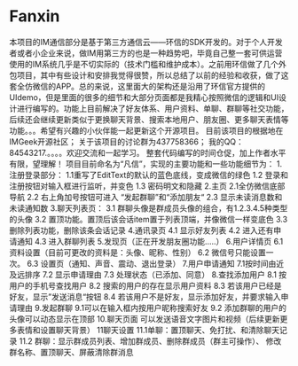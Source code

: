 # Fanxin
本项目的IM通信部分是基于第三方通信云——环信的SDK开发的。对于个人开发者或者小企业来说，做IM用第三方的也是一种趋势吧，毕竟自己整一套可供运营使用的IM系统几乎是不切实际的（技术门槛和维护成本）。之前用环信做了几个外包项目，其中有些设计和安排我觉得很赞，所以总结了以前的经验和收获，做了这套全仿微信的APP。总的来说，这里面大的架构还是沿用了环信官方提供的UIdemo，但是里面的很多的细节和大部分页面都是我精心按照微信的逻辑和UI设计进行编写的。功能上目前解决了好友体系、用户资料、单聊、群聊等社交功能，后续还会继续更新类似于更换聊天背景、搜索本地用户、朋友圈、更多聊天表情等功能。。。希望有兴趣的小伙伴能一起更新这个开源项目。
        目前该项目的根据地在IMGeek开源社区；
      关于该项目的讨论群为437758366；
      我的QQ：84543217.。。。。欢迎交流和一起学习。
    整套代码编写的时间仓促，加上作者水平有限，望理解！
项目目前命名为“凡信”，实现的主要功能和一些功能细节为：
1.注册登录部分：
     1.1重写了EditText的默认的蓝色底线，变成微信的绿色
     1.2 登录和注册按钮对输入框进行监听，并变色
     1.3 密码明文和隐藏
2.主页
     2.1全仿微信底部导航
     2.2 右上角加号按钮可进入 “发起群聊”和“添加朋友“
     2.3 显示未读消息数和未读通知数
3.聊天列表页：
     3.1 群聊头像是群成员头像的组合，有1.2.3.4.5种类型的头像
     3.2 置顶功能。置顶后该会话item置于列表顶端，并像微信一样变底色
     3.3 删除列表功能，删除该条会话记录
4.通讯录页
     4.1 显示好友列表
     4.2 进入还有申请通知
     4.3 进入群聊列表
5.发现页（正在开发朋友圈功能.....）
6.用户详情页
      6.1 资料设置（目前可更改的资料是：头像、昵称、性别）
      6.2 微信号只能设置一次。
      6.3 设置页（通知、声音、震动、退出登录）
7.用户申请通知
      7.1按时间由近及远排序
      7.2 显示申请理由
      7.3 处理状态（已添加、同意）
8.查找添加用户
      8.1 按用户的手机号查找用户
      8.2 搜索的用户的存在显示用户资料
      8.3 若该用户已经是好友，显示”发送消息“按钮
      8.4 若该用户不是好友，显示添加好友，并要求输入申请理由
9.发起群聊
      9.1可以在输入框内按用户昵称搜索好友
      9.2 添加群聊的用户的头像可以动态显示在顶部
10.聊天页面
      可以发送语音文字图片和视频（后续更新更多表情和设置聊天背景）
11聊天设置
       11.1单聊：置顶聊天、免打扰、和清除聊天记录
       11.2 群聊：显示群成员列表、增加群成员、删除群成员（群主可操作）、
                  修改群名称、置顶聊天、屏蔽清除群消息
